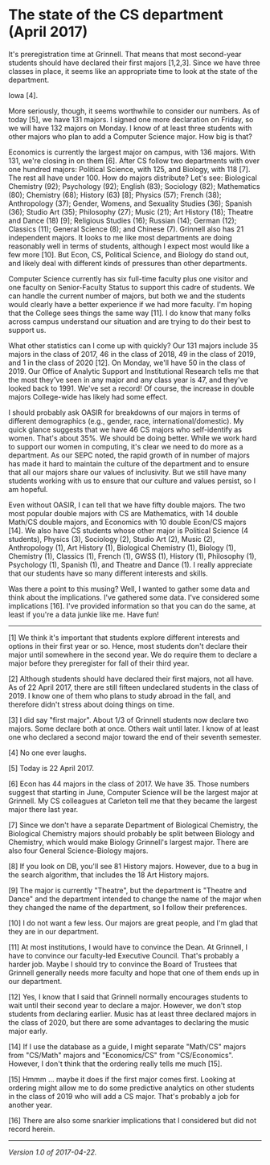 The state of the CS department (April 2017)
===========================================

It's preregistration time at Grinnell.  That means that most second-year
students should have declared their first majors [1,2,3].  Since we
have three classes in place, it seems like an appropriate time to look
at the state of the department.

Iowa [4].

More seriously, though, it seems worthwhile to consider our numbers.
As of today [5], we have 131 majors.  I signed one more declaration on
Friday, so we will have 132 majors on Monday.  I know of at least three
students with other majors who plan to add a Computer Science major.
How big is that?

Economics is currently the largest major on campus, with 136 majors.
With 131, we're closing in on them [6].  After CS follow two departments
with over one hundred majors: Political Science, with 125, and Biology,
with 118 [7].  The rest all have under 100.  How do majors distribute?
Let's see:
Biological Chemistry (92);
Psychology (92);
English (83);
Sociology (82);
Mathematics (80);
Chemistry (68);
History (63) [8];
Physics (57);
French (38);
Anthropology (37);
Gender, Womens, and Sexuality Studies (36);
Spanish (36);
Studio Art (35);
Philosophy (27);
Music (21);
Art History (18);
Theatre and Dance (18) [9];
Religious Studies (16);
Russian (14);
German (12);
Classics (11);
General Science (8); and
Chinese (7).
Grinnell also has 21 independent majors.  It looks to me like most
departments are doing reasonably well in terms of students, although
I expect most would like a few more [10].  But Econ, CS, Political
Science, and Biology do stand out, and likely deal with different kinds
of pressures than other departments.

Computer Science currently has six full-time faculty plus one visitor
and one faculty on Senior-Faculty Status to support this cadre of students.
We can handle the current number of majors, but both we and the students
would clearly have a better experience if we had more faculty.  I'm hoping
that the College sees things the same way [11].  I do know that many
folks across campus understand our situation and are trying to do their
best to support us.

What other statistics can I come up with quickly?  Our 131 majors include
35 majors in the class of 2017, 46 in the class of 2018, 49 in the class
of 2019, and 1 in the class of 2020 [12].  On Monday, we'll have 50 in the
class of 2019.  Our Office of Analytic Support and Institutional Research
tells me that the most they've seen in any major and any class year is
47, and they've looked back to 1991.  We've set a record!  Of course,
the increase in double majors College-wide has likely had some effect.

I should probably ask OASIR for breakdowns of our majors in terms
of different demographics (e.g., gender, race, international/domestic).
My quick glance suggests that we have 46 CS majors who self-identify
as women.  That's about 35%.  We should be doing better.  While we work
hard to support our women in computing, it's clear we need to do more
as a department.  As our SEPC noted, the rapid growth of in number of
majors has made it hard to maintain the culture of the department and
to ensure that all our majors share our values of inclusivity.  But we
still have many students working with us to ensure that our culture and
values persist, so I am hopeful.

Even without OASIR, I can tell that we have fifty double majors.  The two
most popular double majors with CS are Mathematics, with 14 double
Math/CS double majors, and Economics with 10 double Econ/CS majors [14].
We also have CS students whose other major is Political Science (4 students),
Physics (3), Sociology (2), Studio Art (2), Music (2), Anthropology
(1), Art History (1), Biological Chemistry (1), Biology (1), Chemistry
(1), Classics (1), French (1), GWSS (1), History (1), Philosophy (1),
Psychology (1), Spanish (1), and Theatre and Dance (1).  I really
appreciate that our students have so many different interests and skills.

Was there a point to this musing?  Well, I wanted to gather some data
and think about the implications.  I've gathered some data.  I've
considered some implications [16].  I've provided information so that
you can do the same, at least if you're a data junkie like me.  Have
fun!

---

[1] We think it's important that students explore different interests and
options in their first year or so.  Hence, most students don't declare
their major until somewhere in the second year.  We do require them to
declare a major before they preregister for fall of their third year.

[2] Although students should have declared their first majors, not all
have.  As of 22 April 2017, there are still fifteen undeclared students
in the class of 2019.  I know one of them who plans to study abroad
in the fall, and therefore didn't stress about doing things on time.

[3] I did say "first major".  About 1/3 of Grinnell students now declare
two majors.  Some declare both at once.  Others wait until later.
I know of at least one who declared a second major toward the end of
their seventh semester.

[4] No one ever laughs.

[5] Today is 22 April 2017.

[6] Econ has 44 majors in the class of 2017.  We have 35.  Those numbers
suggest that starting in June, Computer Science will be the largest major
at Grinnell.  My CS colleagues at Carleton tell me that they became the
largest major there last year.

[7] Since we don't have a separate Department of Biological Chemistry,
the Biological Chemistry majors should probably be split between Biology
and Chemistry, which would make Biology Grinnell's largest major.
There are also four General Science-Biology majors.

[8] If you look on DB, you'll see 81 History majors.  However, due to a
bug in the search algorithm, that includes the 18 Art History majors.

[9] The major is currently "Theatre", but the department is "Theatre and
Dance" and the department intended to change the name of the major when
they changed the name of the department, so I follow their preferences.

[10] I do not want a few less.  Our majors are great people, and I'm
glad that they are in our department.

[11] At most institutions, I would have to convince the Dean.  At Grinnell,
I have to convince our faculty-led Executive Council.  That's probably
a harder job.  Maybe I should try to convince the Board of Trustees that
Grinnell generally needs more faculty and hope that one of them ends up
in our department.

[12] Yes, I know that I said that Grinnell normally encourages students
to wait until their second year to declare a major.  However, we don't
stop students from declaring earlier.  Music has at least three declared
majors in the class of 2020, but there are some advantages to declaring
the music major early.

[14] If I use the database as a guide, I might separate
"Math/CS" majors from "CS/Math" majors and "Economics/CS" from
"CS/Economics".  However, I don't think that the ordering really
tells me much [15].

[15] Hmmm ... maybe it does if the first major comes first.  Looking
at ordering might allow me to do some predictive analytics on other
students in the class of 2019 who will add a CS major.  That's probably
a job for another year.

[16] There are also some snarkier implications that I considered but
did not record herein.

---

*Version 1.0 of 2017-04-22.*
